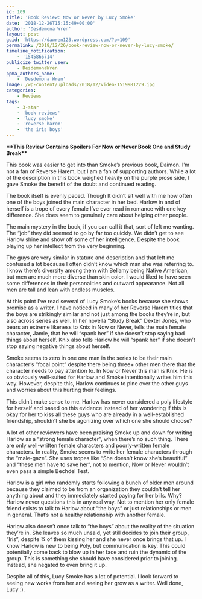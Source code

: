```yaml
---
id: 109
title: 'Book Review: Now or Never by Lucy Smoke'
date: '2018-12-26T15:15:49+00:00'
author: 'Desdemona Wren'
layout: post
guid: 'https://dawren123.wordpress.com/?p=109'
permalink: /2018/12/26/book-review-now-or-never-by-lucy-smoke/
timeline_notification:
    - '1545866714'
publicize_twitter_user:
    - DesdemonaWren
ppma_authors_name:
    - 'Desdemona Wren'
image: /wp-content/uploads/2018/12/video-1519981229.jpg
categories:
    - Reviews
tags:
    - 3-star
    - 'book reviews'
    - 'lucy smoke'
    - 'reverse harem'
    - 'the iris boys'
---
```


**\*\*This Review Contains Spoilers For Now or Never Book One and Study Break\*\***  
  
This book was easier to get into than Smoke’s previous book, Daimon. I’m not a fan of Reverse Harem, but I am a fan of supporting authors. While a lot of the description in this book weighed heavily on the purple prose side, I gave Smoke the benefit of the doubt and continued reading.

The book itself is evenly paced. Though It didn’t sit well with me how often one of the boys joined the main character in her bed. Harlow in and of herself is a trope of every female I’ve ever read in romance with one key difference. She does seem to genuinely care about helping other people.   
  
The main mystery in the book, if you can call it that, sort of left me wanting. The “job” they did seemed to go by far too quickly. We didn’t get to see Harlow shine and show off some of her intelligence. Despite the book playing up her intellect from the very beginning.   
  
The guys are very similar in stature and description and that left me confused a lot because I often didn’t know which man she was referring to. I know there’s diversity among them with Bellamy being Native American, but men are much more diverse than skin color. I would liked to have seen some differences in their personalities and outward appearance. Not all men are tall and lean with endless muscles.   
  
At this point I’ve read several of Lucy Smoke’s books because she shows promise as a writer. I have noticed in many of her Reverse Harem titles that the boys are strikingly similar and not just among the books they’re in, but also across series as well. In her novella “Study Break” Dexter Jones, who bears an extreme likeness to Knix in Now or Never, tells the main female character, Jamie, that he will “spank her” if she doesn’t stop saying bad things about herself. Knix also tells Harlow he will “spank her” if she doesn’t stop saying negative things about herself.   
  
Smoke seems to zero in one one man in the series to be their main character’s “focal point” despite there being three+ other men there that the character needs to pay attention to. In Now or Never this man is Knix. He is so obviously well-suited for Harlow and Smoke intentionally writes him this way. However, despite this, Harlow continues to pine over the other guys and worries about this hurting their feelings.   
  
This didn’t make sense to me. Harlow has never considered a poly lifestyle for herself and based on this evidence instead of her wondering if this is okay for her to kiss all these guys who are already in a well-established friendship, shouldn’t she be agonizing over which one she should choose?   
  
A lot of other reviewers have been praising Smoke up and down for writing Harlow as a “strong female character”, when there’s no such thing. There are only well-written female characters and poorly-written female characters. In reality, Smoke seems to write her female characters through the “male-gaze”. She uses tropes like “She doesn’t know she’s beautiful” and “these men have to save her”, not to mention, Now or Never wouldn’t even pass a simple Bechdel Test.   
  
Harlow is a girl who randomly starts following a bunch of older men around because they claimed to be from an organization they couldn’t tell her anything about and they immediately started paying for her bills. Why? Harlow never questions this in any real way. Not to mention her only female friend exists to talk to Harlow about “the boys” or just relationships or men in general. That’s not a healthy relationship with another female.  
  
Harlow also doesn’t once talk to “the boys” about the reality of the situation they’re in. She leaves so much unsaid, yet still decides to join their group, “Iris”, despite ¾ of them kissing her and she never once brings that up. I know Harlow is new to being Poly, but communication is key. This could potentially come back to blow up in her face and ruin the dynamic of the group. This is something she should have considered prior to joining. Instead, she negated to even bring it up.  
  
Despite all of this, Lucy Smoke has a lot of potential. I look forward to seeing new works from her and seeing her grow as a writer. Well done, Lucy :).